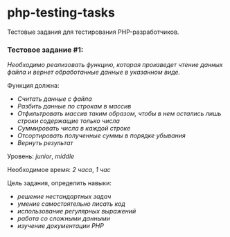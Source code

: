 # php-testing-tasks
Тестовые задания для тестирования PHP-разработчиков.

### Тестовое задание #1:
_Необходимо реализовать функцию, которая произведет чтение данных файла и вернет обработанные данные в указанном виде._

Функция должна:
- _Считать данные с файла_
- _Разбить данные по строкам в массив_
- _Отфильтровать массив таким образом, чтобы в нем остались лишь строки содержащие только числа_
- _Суммировать числа в каждой строке_
- _Отсортировать полученные суммы в порядке убывания_
- _Вернуть результат_

Уровень: _junior_, _middle_

Необходимое время: _2 часа_, _1 час_

Цель задания, определить навыки:
* _решение нестандартных задач_
* _умение самостоятельно писать код_
* _использование регулярных выражений_
* _работа со сложными данными_
* _изучение документации PHP_